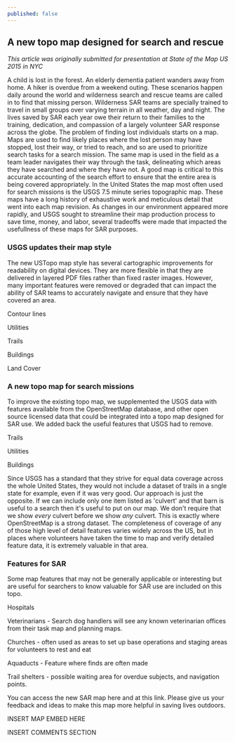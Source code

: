 ```yaml
---
published: false
---
```


## A new topo map designed for search and rescue 

_This article was originally submitted for presentation at State of the Map US 2015 in NYC_

A child is lost in the forest.  An elderly dementia patient wanders away from home.  A hiker is overdue from a weekend outing.  These scenarios happen daily around the world and wilderness search and rescue teams are called in to find that missing person.  Wilderness SAR teams are specially trained to travel in small groups over varying terrain in all weather, day and night. The lives saved by SAR each year owe their return to their families to the training, dedication, and compassion of a largely volunteer SAR response across the globe.   The problem of finding lost individuals starts on a map.  Maps are used to find likely places where the lost person may have stopped, lost their way, or tried to reach, and so are used to prioritize search tasks for a search mission.  The same map is used in the field as a team leader navigates their way through the task, delineating which areas they have searched and where they have not.  A good map is critical to this accurate accounting of the search effort to ensure that the entire area is being covered appropriately. In the United States the map most often used for search missions is the USGS 7.5 minute series topographic map.  These maps have a long history of exhaustive work and meticulous detail that went into each map revision.  As changes in our environment appeared more rapidly, and USGS sought to streamline their map production process to save time, money, and labor, several tradeoffs were made that impacted the usefullness of these maps for SAR purposes.  

### USGS updates their map style

The new USTopo map style has several cartographic improvements for readability on digital devices. They are more flexible in that they are delivered in layered PDF files rather than fixed raster images.  However, many important features were removed or degraded that can impact the ability of SAR teams to accurately navigate and ensure that they have covered an area.

Contour lines

Utilities

Trails

Buildings

Land Cover

### A new topo map for search missions
To improve the existing topo map, we supplemented the USGS data with features available from the OpenStreetMap database, and other open source licensed data that could be integrated into a topo map designed for SAR use.
We added back the useful features that USGS had to remove.  

Trails

Utilities

Buildings

Since USGS has a standard that they strive for equal data coverage across the whole United States, they would not include a dataset of trails in a sngle state for example, even if it was very good.   Our approach is just the opposite.  If we can include only one item listed as 'culvert' and that barn is useful to a search then it's useful to put on our map.  We don't require that we show _every_ culvert before we show _any_ culvert.   This is exactly where OpenStreetMap is a strong dataset.  The completeness of coverage of any of those high level of detail features varies widely across the US, but in places where volunteers have taken the time to map and verify detailed feature data, it is extremely valuable in that area.

### Features for SAR
Some map features that may not be generally applicable or interesting but are useful for searchers to know  valuable for SAR use are included on this topo.

Hospitals

Veterinarians - Search dog handlers will see any known veterinarian offices from their task map and planning maps. 

Churches - often used as areas to set up base operations and staging areas for volunteers to rest and eat

Aquaducts - Feature where finds are often made

Trail shelters - possible waiting area for overdue subjects, and navigation points.


You can access the new SAR map here and at this link.   Please give us your feedback and ideas to make this map more helpful in saving lives outdoors.

INSERT MAP EMBED HERE

INSERT COMMENTS SECTION
